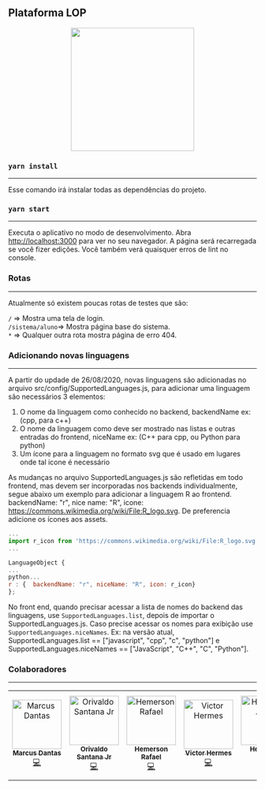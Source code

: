 ## Plataforma LOP

<p align="center">
<img width="250px" src="https://github.com/Natalnet/lop-front-end/blob/master/public/assets/images/logo.png?raw=true"/>
</p>

### `yarn install`
<hr>
Esse comando irá instalar todas as dependências do projeto.

### `yarn start`
<hr>
Executa o aplicativo no modo de desenvolvimento. Abra <a target="_blank" href="http://localhost:3000">http://localhost:3000</a> para ver no seu navegador. A página será recarregada se você fizer edições. Você também verá quaisquer erros de lint no console.

### Rotas
<hr>
Atualmente só existem poucas rotas de testes que são:

`/` => Mostra uma tela de login.<br>
`/sistema/aluno`=> Mostra página base do sistema.<br>
`*` => Qualquer outra rota mostra página de erro 404.<br>

### Adicionando novas linguagens
<hr>

A partir do updade de 26/08/2020, novas linguagens são adicionadas no arquivo src/config/SupportedLanguages.js, para adicionar uma linguagem são necessários 3 elementos:

1. O nome da linguagem como conhecido no backend, backendName ex: (cpp, para c++)
2. O nome da linguagem como deve ser mostrado nas listas e outras entradas do frontend, niceName ex: (C++ para cpp, ou Python para python)
3. Um ícone para a linguagem no formato svg que é usado em lugares onde tal icone é necessário

As mudanças no arquivo SupportedLanguages.js são refletidas em todo frontend, mas devem ser incorporadas nos backends individualmente, segue abaixo um exemplo para adicionar a linguagem R ao frontend. backendName: "r", nice name: "R", icone: https://commons.wikimedia.org/wiki/File:R_logo.svg. De preferencia adicione os ícones aos assets.

```js
...
import r_icon from 'https://commons.wikimedia.org/wiki/File:R_logo.svg'
...

LanguageObject {
...
python...
r : {  backendName: "r", niceName: "R", icon: r_icon}
};
```

No front end, quando precisar acessar a lista de nomes do backend das linguagens, use ```SupportedLanguages.list```, depois de importar o SupportedLanguages.js. Caso precise acessar os nomes para exibição use ```SupportedLanguages.niceNames```. Ex: na versão atual, SupportedLanguages.list == ["javascript", "cpp", "c", "python"] e SupportedLanguages.niceNames == ["JavaScript", "C++", "C", "Python"].

### Colaboradores
<hr>
<table>
  <tr>
    <td align="center">
      <a href="http://github.com/mpsdantas">
        <img src="https://avatars1.githubusercontent.com/u/18246968?s=400&u=7a4633dba51fd94c701fc25219afb33123159471&v=4" width="100px;" alt="Marcus Dantas"/>
        <br />
        <sub><b>Marcus Dantas</b></sub>
      </a><br />
      <a href="https://github.com/Natalnet/lop-front-end/commits?author=mpsdantas" title="Code">💻</a>
    </td>
    <td align="center">
      <a href="https://github.com/orivaldosantana">
        <img src="https://avatars3.githubusercontent.com/u/19957124?s=400&v=4" width="100px;" alt="Orivaldo Santana Jr"/>
        <br />
        <sub><b>Orivaldo Santana Jr</b></sub>
      </a><br />
      <a href="https://github.com/Natalnet/lop-front-end/commits?author=orivaldosantana" title="Code">💻</a>
    </td> 
    <td align="center">
      <a href="https://github.com/HemersonRafael">
        <img src="https://avatars1.githubusercontent.com/u/16457864?s=460&v=4" width="100px;" alt="Hemerson Rafael"/>
        <br />
        <sub><b>Hemerson Rafael </b></sub>
      </a><br />
      <a href="https://github.com/Natalnet/lop-front-end/commits?author=HemersonRafael" title="Code">💻</a>
    </td>
    <td align="center">
      <a href="https://github.com/VictorHAS">
        <img src="https://avatars1.githubusercontent.com/u/32372238?s=460&v=4" width="100px;" alt="Victor Hermes"/>
        <br />
        <sub><b>Victor Hermes </b></sub>
      </a><br />
      <a href="https://github.com/Natalnet/lop-front-end/commits?author=VictorHAS" title="Code">💻</a>
    </td>
    <td align="center">
      <a href="https://github.com/Hewerton80">
        <img src="https://avatars0.githubusercontent.com/u/37268237?s=400&v=4" width="100px;" alt="Hewerton Adão"/>
        <br />
        <sub><b>Hewerton Adão </b></sub>
      </a><br />
      <a href="https://github.com/Natalnet/lop-front-end/commits?author=Hewerton80" title="Code">💻</a>
    </td>
    <td align="center">
      <a href="https://github.com/ZeVit0r">
        <img src="https://avatars2.githubusercontent.com/u/40907638?s=400&v=4" width="100px;" alt="Zé Vitor"/>
        <br />
        <sub><b>Zé Vitor</b></sub>
      </a><br />
      <a href="https://github.com/Natalnet/lop-front-end/commits?author=ZeVit0r" title="Code">💻</a>
    </td>
     <td align="center">
      <a href="https://github.com/maupeba">
        <img src="https://avatars3.githubusercontent.com/u/33472260?s=400&v=4" width="100px;" alt="Maurício de Sousa Carvalho"/>
        <br />
        <sub><b>Maurício de Sousa Carvalho</b></sub>
      </a><br />
      <a href="https://github.com/Natalnet/lop-front-end/commits?author=maupeba" title="Code">💻</a>
    </td>
  </tr>
</table>
